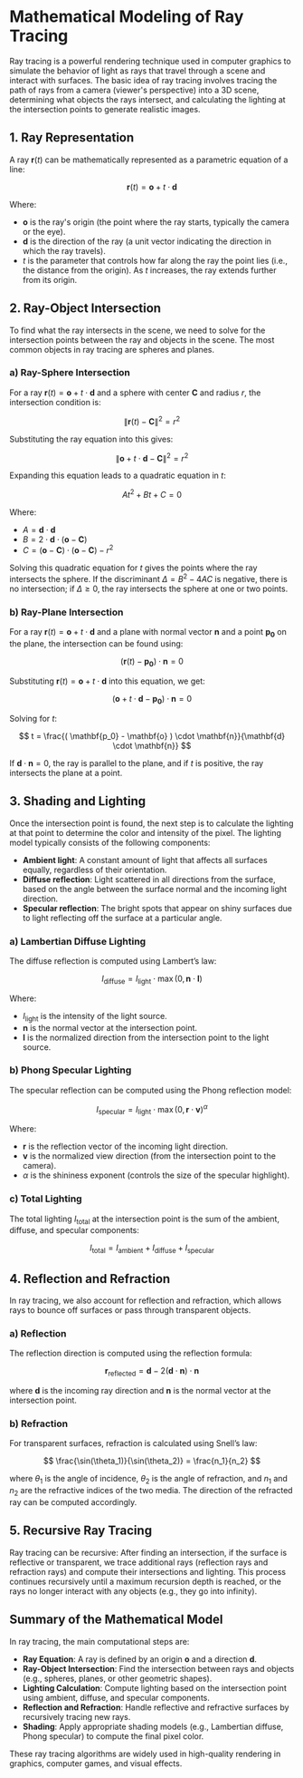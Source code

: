 # Mathematical Modeling of Ray Tracing

Ray tracing is a powerful rendering technique used in computer graphics to simulate the behavior of light as rays that travel through a scene and interact with surfaces. The basic idea of ray tracing involves tracing the path of rays from a camera (viewer's perspective) into a 3D scene, determining what objects the rays intersect, and calculating the lighting at the intersection points to generate realistic images.

## 1. Ray Representation

A ray $\mathbf{r}(t)$ can be mathematically represented as a parametric equation of a line:

$$
\mathbf{r}(t) = \mathbf{o} + t \cdot \mathbf{d}
$$

Where:

- $\mathbf{o}$ is the ray's origin (the point where the ray starts, typically the camera or the eye).
- $\mathbf{d}$ is the direction of the ray (a unit vector indicating the direction in which the ray travels).
- $t$ is the parameter that controls how far along the ray the point lies (i.e., the distance from the origin). As $t$ increases, the ray extends further from its origin.

## 2. Ray-Object Intersection

To find what the ray intersects in the scene, we need to solve for the intersection points between the ray and objects in the scene. The most common objects in ray tracing are spheres and planes.

### a) Ray-Sphere Intersection

For a ray $\mathbf{r}(t) = \mathbf{o} + t \cdot \mathbf{d}$ and a sphere with center $\mathbf{C}$ and radius $r$, the intersection condition is:

$$
\| \mathbf{r}(t) - \mathbf{C} \|^2 = r^2
$$

Substituting the ray equation into this gives:

$$
\| \mathbf{o} + t \cdot \mathbf{d} - \mathbf{C} \|^2 = r^2
$$

Expanding this equation leads to a quadratic equation in $t$:

$$
A t^2 + B t + C = 0
$$

Where:

- $A = \mathbf{d} \cdot \mathbf{d}$
- $B = 2 \cdot \mathbf{d} \cdot (\mathbf{o} - \mathbf{C})$
- $C = (\mathbf{o} - \mathbf{C}) \cdot (\mathbf{o} - \mathbf{C}) - r^2$

Solving this quadratic equation for $t$ gives the points where the ray intersects the sphere. If the discriminant $\Delta = B^2 - 4AC$ is negative, there is no intersection; if $\Delta \geq 0$, the ray intersects the sphere at one or two points.

### b) Ray-Plane Intersection

For a ray $\mathbf{r}(t) = \mathbf{o} + t \cdot \mathbf{d}$ and a plane with normal vector $\mathbf{n}$ and a point $\mathbf{p_0}$ on the plane, the intersection can be found using:

$$
( \mathbf{r}(t) - \mathbf{p_0} ) \cdot \mathbf{n} = 0
$$

Substituting $\mathbf{r}(t) = \mathbf{o} + t \cdot \mathbf{d}$ into this equation, we get:

$$
( \mathbf{o} + t \cdot \mathbf{d} - \mathbf{p_0} ) \cdot \mathbf{n} = 0
$$

Solving for $t$:

$$
t = \frac{( \mathbf{p_0} - \mathbf{o} ) \cdot \mathbf{n}}{\mathbf{d} \cdot \mathbf{n}}
$$

If $\mathbf{d} \cdot \mathbf{n} = 0$, the ray is parallel to the plane, and if $t$ is positive, the ray intersects the plane at a point.

## 3. Shading and Lighting

Once the intersection point is found, the next step is to calculate the lighting at that point to determine the color and intensity of the pixel. The lighting model typically consists of the following components:

- **Ambient light**: A constant amount of light that affects all surfaces equally, regardless of their orientation.
- **Diffuse reflection**: Light scattered in all directions from the surface, based on the angle between the surface normal and the incoming light direction.
- **Specular reflection**: The bright spots that appear on shiny surfaces due to light reflecting off the surface at a particular angle.

### a) Lambertian Diffuse Lighting

The diffuse reflection is computed using Lambert’s law:

$$
I_{\text{diffuse}} = I_{\text{light}} \cdot \max(0, \mathbf{n} \cdot \mathbf{l})
$$

Where:

- $I_{\text{light}}$ is the intensity of the light source.
- $\mathbf{n}$ is the normal vector at the intersection point.
- $\mathbf{l}$ is the normalized direction from the intersection point to the light source.

### b) Phong Specular Lighting

The specular reflection can be computed using the Phong reflection model:

$$
I_{\text{specular}} = I_{\text{light}} \cdot \max(0, \mathbf{r} \cdot \mathbf{v})^\alpha
$$

Where:

- $\mathbf{r}$ is the reflection vector of the incoming light direction.
- $\mathbf{v}$ is the normalized view direction (from the intersection point to the camera).
- $\alpha$ is the shininess exponent (controls the size of the specular highlight).

### c) Total Lighting

The total lighting $I_{\text{total}}$ at the intersection point is the sum of the ambient, diffuse, and specular components:

$$
I_{\text{total}} = I_{\text{ambient}} + I_{\text{diffuse}} + I_{\text{specular}}
$$

## 4. Reflection and Refraction

In ray tracing, we also account for reflection and refraction, which allows rays to bounce off surfaces or pass through transparent objects.

### a) Reflection

The reflection direction is computed using the reflection formula:

$$
\mathbf{r}_{\text{reflected}} = \mathbf{d} - 2 (\mathbf{d} \cdot \mathbf{n}) \cdot \mathbf{n}
$$

where $\mathbf{d}$ is the incoming ray direction and $\mathbf{n}$ is the normal vector at the intersection point.

### b) Refraction

For transparent surfaces, refraction is calculated using Snell’s law:

$$
\frac{\sin(\theta_1)}{\sin(\theta_2)} = \frac{n_1}{n_2}
$$

where $\theta_1$ is the angle of incidence, $\theta_2$ is the angle of refraction, and $n_1$ and $n_2$ are the refractive indices of the two media. The direction of the refracted ray can be computed accordingly.

## 5. Recursive Ray Tracing

Ray tracing can be recursive: After finding an intersection, if the surface is reflective or transparent, we trace additional rays (reflection rays and refraction rays) and compute their intersections and lighting. This process continues recursively until a maximum recursion depth is reached, or the rays no longer interact with any objects (e.g., they go into infinity).

## Summary of the Mathematical Model

In ray tracing, the main computational steps are:

- **Ray Equation**: A ray is defined by an origin $\mathbf{o}$ and a direction $\mathbf{d}$.
- **Ray-Object Intersection**: Find the intersection between rays and objects (e.g., spheres, planes, or other geometric shapes).
- **Lighting Calculation**: Compute lighting based on the intersection point using ambient, diffuse, and specular components.
- **Reflection and Refraction**: Handle reflective and refractive surfaces by recursively tracing new rays.
- **Shading**: Apply appropriate shading models (e.g., Lambertian diffuse, Phong specular) to compute the final pixel color.

These ray tracing algorithms are widely used in high-quality rendering in graphics, computer games, and visual effects.

